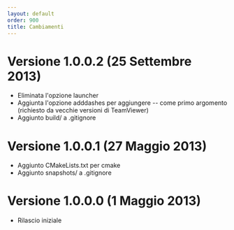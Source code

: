 ```yaml
---
layout: default
order: 900
title: Cambiamenti
---
```

# Versione 1.0.0.2 (25 Settembre 2013)

* Eliminata l'opzione launcher
* Aggiunta l'opzione adddashes per aggiungere -- come primo argomento (richiesto
  da vecchie versioni di TeamViewer)
* Aggiunto build/ a .gitignore

# Versione 1.0.0.1 (27 Maggio 2013)

* Aggiunto CMakeLists.txt per cmake
* Aggiunto snapshots/ a .gitignore

# Versione 1.0.0.0 (1 Maggio 2013)

* Rilascio iniziale

